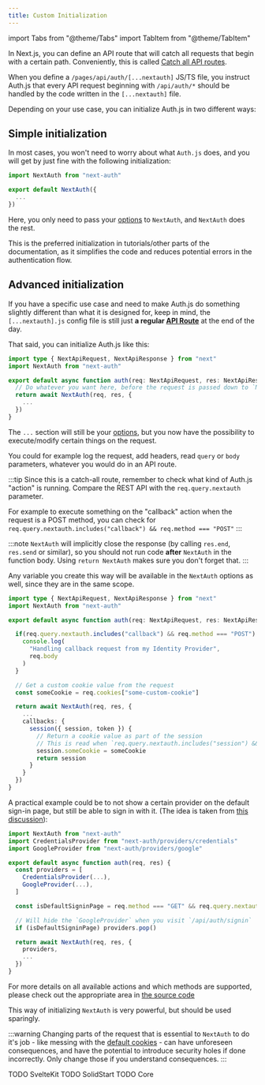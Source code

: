```yaml
---
title: Custom Initialization
---
```


import Tabs from "@theme/Tabs"
import TabItem from "@theme/TabItem"

<Tabs groupId="frameworks" queryString>
  <TabItem value="next" label="Next.js" default>

In Next.js, you can define an API route that will catch all requests that begin with a certain path. Conveniently, this is called [Catch all API routes](https://nextjs.org/docs/api-routes/dynamic-api-routes#catch-all-api-routes).

When you define a `/pages/api/auth/[...nextauth]` JS/TS file, you instruct Auth.js that every API request beginning with `/api/auth/*` should be handled by the code written in the `[...nextauth]` file.

Depending on your use case, you can initialize Auth.js in two different ways:

## Simple initialization

In most cases, you won't need to worry about what `Auth.js` does, and you will get by just fine with the following initialization:

```ts title="/pages/api/auth/[...nextauth].js"
import NextAuth from "next-auth"

export default NextAuth({
  ...
})
```

Here, you only need to pass your [options](/reference/core#authconfig) to `NextAuth`, and `NextAuth` does the rest.

This is the preferred initialization in tutorials/other parts of the documentation, as it simplifies the code and reduces potential errors in the authentication flow.

## Advanced initialization

If you have a specific use case and need to make Auth.js do something slightly different than what it is designed for, keep in mind, the `[...nextauth].js` config file is still just **a regular [API Route](https://nextjs.org/docs/api-routes/introduction)** at the end of the day.

That said, you can initialize Auth.js like this:

```ts title="/pages/api/auth/[...nextauth].ts"
import type { NextApiRequest, NextApiResponse } from "next"
import NextAuth from "next-auth"

export default async function auth(req: NextApiRequest, res: NextApiResponse) {
  // Do whatever you want here, before the request is passed down to `NextAuth`
  return await NextAuth(req, res, {
    ...
  })
}
```

The `...` section will still be your [options](/reference/core#authconfig), but you now have the possibility to execute/modify certain things on the request.

You could for example log the request, add headers, read `query` or `body` parameters, whatever you would do in an API route.

:::tip
Since this is a catch-all route, remember to check what kind of Auth.js "action" is running. Compare the REST API with the `req.query.nextauth` parameter.

For example to execute something on the "callback" action when the request is a POST method, you can check for `req.query.nextauth.includes("callback") && req.method === "POST"`
:::

:::note
`NextAuth` will implicitly close the response (by calling `res.end`, `res.send` or similar), so you should not run code **after** `NextAuth` in the function body. Using `return NextAuth` makes sure you don't forget that.
:::

Any variable you create this way will be available in the `NextAuth` options as well, since they are in the same scope.

```ts title="/pages/api/auth/[...nextauth].ts"
import type { NextApiRequest, NextApiResponse } from "next"
import NextAuth from "next-auth"

export default async function auth(req: NextApiRequest, res: NextApiResponse) {

  if(req.query.nextauth.includes("callback") && req.method === "POST") {
    console.log(
      "Handling callback request from my Identity Provider",
      req.body
    )
  }

  // Get a custom cookie value from the request
  const someCookie = req.cookies["some-custom-cookie"]

  return await NextAuth(req, res, {
    ...
    callbacks: {
      session({ session, token }) {
        // Return a cookie value as part of the session
        // This is read when `req.query.nextauth.includes("session") && req.method === "GET"`
        session.someCookie = someCookie
        return session
      }
    }
  })
}
```

A practical example could be to not show a certain provider on the default sign-in page, but still be able to sign in with it. (The idea is taken from [this discussion](https://github.com/nextauthjs/next-auth/discussions/3133)):

```js title="/pages/api/auth/[...nextauth].js"
import NextAuth from "next-auth"
import CredentialsProvider from "next-auth/providers/credentials"
import GoogleProvider from "next-auth/providers/google"

export default async function auth(req, res) {
  const providers = [
    CredentialsProvider(...),
    GoogleProvider(...),
  ]

  const isDefaultSigninPage = req.method === "GET" && req.query.nextauth.includes("signin")

  // Will hide the `GoogleProvider` when you visit `/api/auth/signin`
  if (isDefaultSigninPage) providers.pop()

  return await NextAuth(req, res, {
    providers,
    ...
  })
}
```

For more details on all available actions and which methods are supported, please check out the appropriate area in [the source code](https://github.com/nextauthjs/next-auth/blob/main/packages/next-auth/src/core/index.ts)

This way of initializing `NextAuth` is very powerful, but should be used sparingly.

:::warning
Changing parts of the request that is essential to `NextAuth` to do it's job - like messing with the [default cookies](/reference/core#cookies) - can have unforeseen consequences, and have the potential to introduce security holes if done incorrectly. Only change those if you understand consequences.
:::

  </TabItem>
  <TabItem value="sveltekit" label="SvelteKit">
    TODO SvelteKit
  </TabItem>
  <TabItem value="solidstart" label="SolidStart">
    TODO SolidStart
  </TabItem>
  <TabItem value="core" label="Vanilla (No Framework)">
    TODO Core
  </TabItem>
</Tabs>
